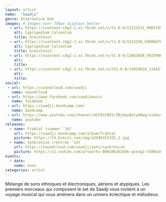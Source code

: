 ```yaml
---
layout: artist
name:  "Saadji"
genre: Alternative Dub
images: # Images over 750px displays better
  - url: https://scontent-cdg2-1.xx.fbcdn.net/v/t1.0-9/12122531_990376941030929_4573315129635001371_n.jpg?oh=867009e4b85331df4c475a8f328130f6&oe=59CF545A
    alt: Cypripedium Calceolum
    title: brainless1
  - url: https://scontent-cdg2-1.xx.fbcdn.net/v/t1.0-9/1513336_598066786928615_1710276660_n.jpg?oh=1e9a6837696e5fcae23ab120826166ac&oe=5A0C5C4B
    alt: Cypripedium Calceolum
    title: brainless2
  - url: https://scontent-cdg2-1.xx.fbcdn.net/v/t1.0-9/12063848_993790614022895_5827054842537697687_n.jpg?oh=0fec0f0cd60a41fedee830611b7a4680&oe=5A004492
    alt:
    title:
  - url: https://scontent-cdg2-1.xx.fbcdn.net/v/t31.0-8/14859816_1144275655641056_7569884366236244554_o.jpg?oh=d1c898da6f688a11cd7a97e632ee478e&oe=59FDF1CE
    alt:
    title:
social:
 - url: https://soundcloud.com/saadji
   name: soundcloud
 - url: https://www.facebook.com/saadjimusic
   name: facebook
 - url: https://saadji.bandcamp.com/
   name: bandcamp
 - url: https://www.youtube.com/channel/UCFRsC091rZNjmqu8etyABeg/videos
   name: youtube
releases:
  - name: Fraktal (summer ‘16)
    url: https://saadji.bandcamp.com/album/fraktal
    picture: https://f4.bcbits.com/img/a2936353322_2.jpg
  - name: Synkronism (rentrée ‘14)
    url: https://soundcloud.com/saadji/sets/synkronism
    picture: https://i1.sndcdn.com/artworks-000106363566-qxxng3-t500x500.jpg
events:
  - date:
    name: Soon
categories: artist
---
```

Mélange de sons ethniques et électroniques, aériens et atypiques. Les premiers morceaux qui composent le set de Saadji vous invitent à un voyage musical qui vous amènera dans un univers éclectique et mélodieux.
